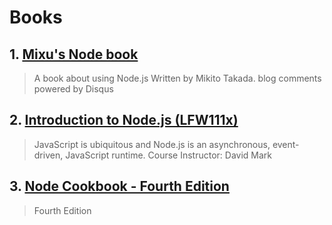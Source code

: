 # Books

## 1. [Mixu's Node book](https://book.mixu.net/node/index.html) 

> A book about using Node.js
Written by Mikito Takada.
blog comments powered by Disqus

## 2. [Introduction to Node.js (LFW111x)](https://training.linuxfoundation.org/training/introduction-to-nodejs-lfw111/)

> JavaScript is ubiquitous and Node.js is an asynchronous, event-driven, JavaScript runtime.
Course Instructor: David Mark

## 3. [Node Cookbook - Fourth Edition](https://www.packtpub.com/product/node-cookbook-fourth-edition/9781838558758)

> Fourth Edition